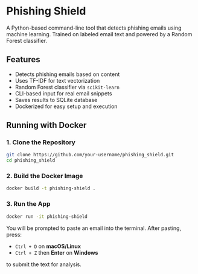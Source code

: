 # Phishing Shield
A Python-based command-line tool that detects phishing emails using machine learning. 
Trained on labeled email text and powered by a Random Forest classifier.

## Features

- Detects phishing emails based on content
- Uses TF-IDF for text vectorization
- Random Forest classifier via `scikit-learn`
- CLI-based input for real email snippets
- Saves results to SQLite database
- Dockerized for easy setup and execution

## Running with Docker

### 1. Clone the Repository
```bash
git clone https://github.com/your-username/phishing_shield.git
cd phishing_shield
```

### 2. Build the Docker Image
```bash
docker build -t phishing-shield .
```

### 3. Run the App
```bash
docker run -it phishing-shield
```

You will be prompted to paste an email into the terminal. After pasting, press:

- `Ctrl + D` on **macOS/Linux**
- `Ctrl + Z` then **Enter** on **Windows**

to submit the text for analysis.

